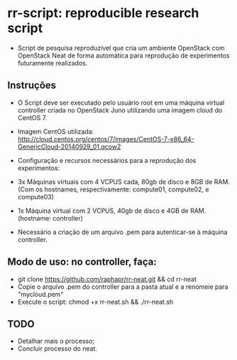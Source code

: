 # rr-script: reproducible research script

- Script de pesquisa reproduzível que cria um ambiente OpenStack com OpenStack Neat de forma automática para reprodução de experimentos futuramente realizados.

## Instruções

- O Script deve ser executado pelo usuário root em uma máquina virtual controller criada no OpenStack Juno utilizando uma imagem cloud do CentOS 7.

- Imagem CentOS utilizada: http://cloud.centos.org/centos/7/images/CentOS-7-x86_64-GenericCloud-20140929_01.qcow2

- Configuração e recursos necessários para a reprodução dos experimentos:

- 3x Máquinas virtuais com 4 VCPUS cada, 80gb de disco e 8GB de RAM. (Com os hostnames, respectivamente: compute01, compute02, e compute03)
- 1x Máquina virtual com 2 VCPUS, 40gb de disco e 4GB de RAM. (hostname: controller)

- Necessário a criação de um arquivo .pem para autenticar-se à máquina controller.

##  Modo de uso: no controller, faça:

- git clone https://github.com/raphapr/rr-neat.git && cd rr-neat
- Copie o arquivo .pem do controller para a pasta atual e a renomeie para "mycloud.pem"
- Execute o script: chmod +x rr-neat.sh && ./rr-neat.sh

## TODO

- Detalhar mais o processo;
- Concluir processo do neat.
